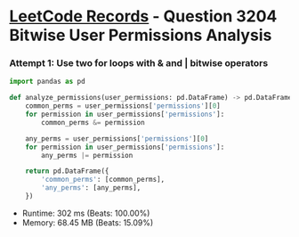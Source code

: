 # [LeetCode Records](../../README.md) - Question 3204 Bitwise User Permissions Analysis

### Attempt 1: Use two for loops with & and | bitwise operators
```py
import pandas as pd

def analyze_permissions(user_permissions: pd.DataFrame) -> pd.DataFrame:
    common_perms = user_permissions['permissions'][0]
    for permission in user_permissions['permissions']:
        common_perms &= permission

    any_perms = user_permissions['permissions'][0]
    for permission in user_permissions['permissions']:
        any_perms |= permission

    return pd.DataFrame({
        'common_perms': [common_perms],
        'any_perms': [any_perms],
    })
```
- Runtime: 302 ms (Beats: 100.00%)
- Memory: 68.45 MB (Beats: 15.09%)

<br>
